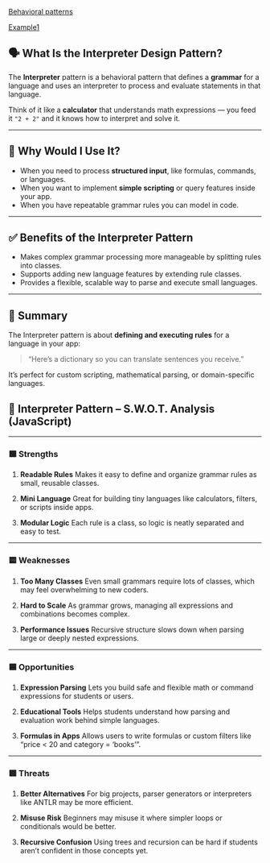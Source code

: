 [Behavioral patterns](../README.md)

[Example1](../README.md)

## 🗣️ What Is the Interpreter Design Pattern?

The **Interpreter** pattern is a behavioral pattern that defines a **grammar** for a language and uses an interpreter to process and evaluate statements in that language.

Think of it like a **calculator** that understands math expressions — you feed it `"2 + 2"` and it knows how to interpret and solve it.

---

## 🤔 Why Would I Use It?

* When you need to process **structured input**, like formulas, commands, or languages.
* When you want to implement **simple scripting** or query features inside your app.
* When you have repeatable grammar rules you can model in code.

---

## ✅ Benefits of the Interpreter Pattern

* Makes complex grammar processing more manageable by splitting rules into classes.
* Supports adding new language features by extending rule classes.
* Provides a flexible, scalable way to parse and execute small languages.

---

## 🧩 Summary

The Interpreter pattern is about **defining and executing rules** for a language in your app:

> “Here’s a dictionary so you can translate sentences you receive.”

It’s perfect for custom scripting, mathematical parsing, or domain-specific languages.


## 🧠 Interpreter Pattern – S.W\.O.T. Analysis (JavaScript)

---

### 🟩 **Strengths**

1. **Readable Rules**
   Makes it easy to define and organize grammar rules as small, reusable classes.

2. **Mini Language**
   Great for building tiny languages like calculators, filters, or scripts inside apps.

3. **Modular Logic**
   Each rule is a class, so logic is neatly separated and easy to test.

---

### 🟨 **Weaknesses**

1. **Too Many Classes**
   Even small grammars require lots of classes, which may feel overwhelming to new coders.

2. **Hard to Scale**
   As grammar grows, managing all expressions and combinations becomes complex.

3. **Performance Issues**
   Recursive structure slows down when parsing large or deeply nested expressions.

---

### 🟦 **Opportunities**

1. **Expression Parsing**
   Lets you build safe and flexible math or command expressions for students or users.

2. **Educational Tools**
   Helps students understand how parsing and evaluation work behind simple languages.

3. **Formulas in Apps**
   Allows users to write formulas or custom filters like “price < 20 and category = ‘books’”.

---

### 🟥 **Threats**

1. **Better Alternatives**
   For big projects, parser generators or interpreters like ANTLR may be more efficient.

2. **Misuse Risk**
   Beginners may misuse it where simpler loops or conditionals would be better.

3. **Recursive Confusion**
   Using trees and recursion can be hard if students aren’t confident in those concepts yet.

